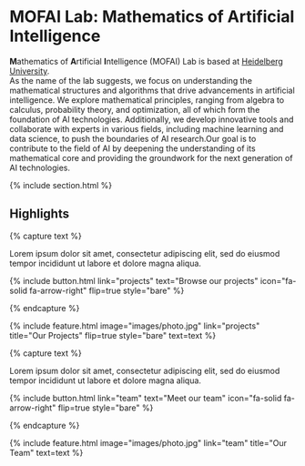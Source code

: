 ---
---


# MOFAI Lab: Mathematics of Artificial Intelligence

**M**athematics of **A**rtificial **I**ntelligence (MOFAI) Lab is based at [Heidelberg University](https://www.uni-heidelberg.de/en).  
As the name of the lab suggests, we focus on understanding the mathematical structures and algorithms that drive advancements in artificial intelligence. 
We explore mathematical principles, ranging from algebra to calculus, probability theory, and optimization, all of which form the foundation of AI technologies. Additionally, we develop innovative tools and collaborate with experts in various fields, including machine learning and data science, to push the boundaries of AI research.Our goal is to contribute to the field of AI by deepening the understanding of its mathematical core and providing the groundwork for the next generation of AI technologies.




{% include section.html %}

## Highlights


{% capture text %}

Lorem ipsum dolor sit amet, consectetur adipiscing elit, sed do eiusmod tempor incididunt ut labore et dolore magna aliqua.

{%
  include button.html
  link="projects"
  text="Browse our projects"
  icon="fa-solid fa-arrow-right"
  flip=true
  style="bare"
%}

{% endcapture %}

{%
  include feature.html
  image="images/photo.jpg"
  link="projects"
  title="Our Projects"
  flip=true
  style="bare"
  text=text
%}

{% capture text %}

Lorem ipsum dolor sit amet, consectetur adipiscing elit, sed do eiusmod tempor incididunt ut labore et dolore magna aliqua.

{%
  include button.html
  link="team"
  text="Meet our team"
  icon="fa-solid fa-arrow-right"
  flip=true
  style="bare"
%}

{% endcapture %}

{%
  include feature.html
  image="images/photo.jpg"
  link="team"
  title="Our Team"
  text=text
%}
